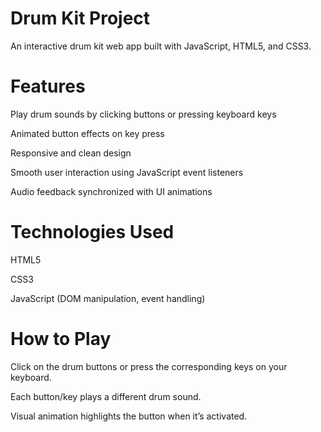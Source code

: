 # Drum Kit Project
An interactive drum kit web app built with JavaScript, HTML5, and CSS3.

# Features
Play drum sounds by clicking buttons or pressing keyboard keys

Animated button effects on key press

Responsive and clean design

Smooth user interaction using JavaScript event listeners

Audio feedback synchronized with UI animations

# Technologies Used
HTML5

CSS3

JavaScript (DOM manipulation, event handling)

# How to Play
Click on the drum buttons or press the corresponding keys on your keyboard.

Each button/key plays a different drum sound.

Visual animation highlights the button when it’s activated.

